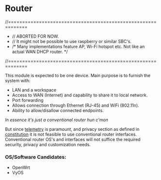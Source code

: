 # Router

//=============================================================

- // ABORTED FOR NOW.
- // It might not be possible to use raspberry or similar SBC's.
- /* Many implementations feature AP, Wi-Fi hotspot etc. Not like an actual WAN DHCP router. */ 

//=============================================================


This module is expected to be one device. Main purpose is to furnish the system with:

- LAN and a workspace
- Access to WAN (Internet) and capability to share it to local network.
- Port forwarding
- Allows connection through Ethernet (RJ-45) and WiFi (802.11n).
- Ability to allow/disallow connected endpoints. 

*In essence it's just a conventional router hun c'mon*

But since [telemetry](/telemetry.md) is paramount, and privacy section as defined in [constitution](/constitution.md#core-principles) it is not feasible to use conventional router interfaces. Conventional router OS's and interfaces will not suffice the required security, privacy and customization needs. 


### OS/Software Candidates:
- OpenWrt
- VyOS
